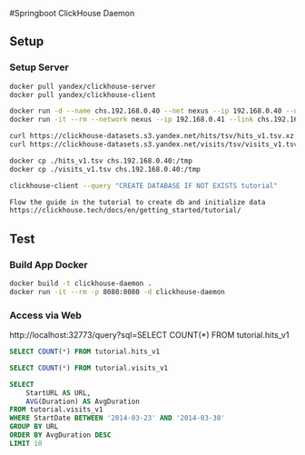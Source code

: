 #Springboot ClickHouse Daemon

## Setup

### Setup Server

```bash
docker pull yandex/clickhouse-server
docker pull yandex/clickhouse-client

docker run -d --name chs.192.168.0.40 --net nexus --ip 192.168.0.40 --ulimit nofile=262144:262144 yandex/clickhouse-server
docker run -it --rm --network nexus --ip 192.168.0.41 --link chs.192.168.0.40:clickhouse-server yandex/clickhouse-client --host clickhouse-server

curl https://clickhouse-datasets.s3.yandex.net/hits/tsv/hits_v1.tsv.xz | unxz --threads=`nproc` > hits_v1.tsv
curl https://clickhouse-datasets.s3.yandex.net/visits/tsv/visits_v1.tsv.xz | unxz --threads=`nproc` > visits_v1.tsv

docker cp ./hits_v1.tsv chs.192.168.0.40:/tmp
docker cp ./visits_v1.tsv chs.192.168.0.40:/tmp

clickhouse-client --query "CREATE DATABASE IF NOT EXISTS tutorial"

Flow the guide in the tutorial to create db and initialize data
https://clickhouse.tech/docs/en/getting_started/tutorial/

```

## Test

### Build App Docker

```bash
docker build -t clickhouse-daemon .
docker run -it --rm -p 8080:8080 -d clickhouse-daemon
```

### Access via Web
http://localhost:32773/query?sql=SELECT COUNT(*) FROM tutorial.hits_v1

```sql
SELECT COUNT(*) FROM tutorial.hits_v1

SELECT COUNT(*) FROM tutorial.visits_v1

SELECT
    StartURL AS URL,
    AVG(Duration) AS AvgDuration
FROM tutorial.visits_v1
WHERE StartDate BETWEEN '2014-03-23' AND '2014-03-30'
GROUP BY URL
ORDER BY AvgDuration DESC
LIMIT 10

```
